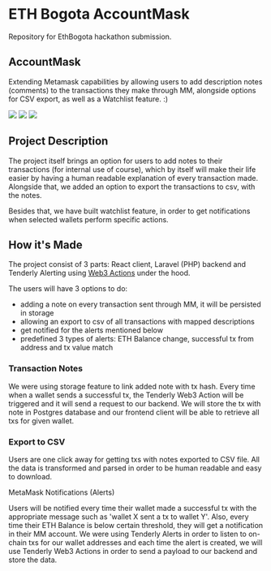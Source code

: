 # ETH Bogota AccountMask

Repository for EthBogota hackathon submission.

## AccountMask

Extending Metamask capabilities by allowing users to add description notes (comments) to the transactions they make through MM, alongside options for CSV export, as well as a Watchlist feature. :)

![](https://storage.googleapis.com/ethglobal-api-production/projects%2Fa51c3%2Fimages%2Fphoto_2022-10-09_08-15-38.jpg)
![](https://storage.googleapis.com/ethglobal-api-production/projects%2Fa51c3%2Fimages%2Fphoto_2022-10-09_08-17-06.jpg)
![](https://storage.googleapis.com/ethglobal-api-production/projects%2Fa51c3%2Fimages%2Farch.jpg)

## Project Description

The project itself brings an option for users to add notes to their transactions (for internal use of course), which by itself will make their life easier by having a human readable explanation of every transaction made. Alongside that, we added an option to export the transactions to csv, with the notes.

Besides that, we have built watchlist feature, in order to get notifications when selected wallets perform specific actions.

## How it's Made

The project consist of 3 parts: React client, Laravel (PHP) backend and Tenderly Alerting using [Web3 Actions](https://docs.tenderly.co/web3-actions/intro-to-web3-actions) under the hood.

The users will have 3 options to do:

- adding a note on every transaction sent through MM, it will be persisted in storage
- allowing an export to csv of all transactions with mapped descriptions
- get notified for the alerts mentioned below
- predefined 3 types of alerts: ETH Balance change, successful tx from address and tx value match

### Transaction Notes

We were using storage feature to link added note with tx hash. Every time when a wallet sends a successful tx, the Tenderly Web3 Action will be triggered and it will send a request to our backend. We will store the tx with note in Postgres database and our frontend client will be able to retrieve all txs for given wallet.

### Export to CSV

Users are one click away for getting txs with notes exported to CSV file. All the data is transformed and parsed in order to be human readable and easy to download.

MetaMask Notifications (Alerts)

Users will be notified every time their wallet made a successful tx with the appropriate message such as 'wallet X sent a tx to wallet Y'. Also, every time their ETH Balance is below certain threshold, they will get a notification in their MM account. We were using Tenderly Alerts in order to listen to on-chain txs for our wallet addresses and each time the alert is created, we will use Tenderly Web3 Actions in order to send a payload to our backend and store the data.

